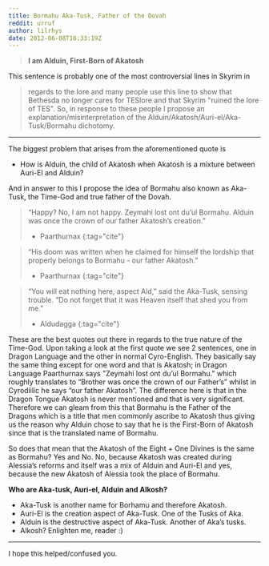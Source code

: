 ```yaml
---
title: Bormahu Aka-Tusk, Father of the Dovah
reddit: urruf
author: lilrhys
date: 2012-06-08T16:33:19Z
---
```


> **I am Alduin, First-Born of Akatosh**

This sentence is probably one of the most controversial lines in Skyrim in
> regards to the lore and many people use this line to show that Bethesda no
> longer cares for TESlore and that Skyrim "ruined the lore of TES". So, in
> response to these people I propose an explanation/misinterpretation of the
> Alduin/Akatosh/Auri-el/Aka-Tusk/Bormahu dichotomy.

----

The biggest problem that arises from the aforementioned quote is

- How is Alduin, the child of Akatosh when Akatosh is a mixture between Auri-El
  and Alduin?

And in answer to this I propose the idea of Bormahu also known as Aka-Tusk, the
Time-God and true father of the Dovah.

> “Happy? No, I am not happy. Zeymahi lost ont du’ul Bormahu. Alduin was once
> the crown of our father Akatosh’s creation.”
>
> - Paarthurnax
> {:tag="cite"}

> “His doom was written when he claimed for himself the lordship that properly
> belongs to Bormahu - our father Akatosh.”
>
> - Paarthurnax
> {:tag="cite"}

> “You will eat nothing here, aspect Ald,” said the Aka-Tusk, sensing trouble.
> “Do not forget that it was Heaven itself that shed you from me.”
>
> - Aldudagga
> {:tag="cite"}

These are the best quotes out there in regards to the true nature of the
Time-God. Upon taking a look at the first quote we see 2 sentences, one in
Dragon Language and the other in normal Cyro-English. They basically say the
same thing except for one word and that is Akatosh; in Dragon Language
Paarthurnax says "Zeymahi lost ont du’ul Bormahu." which roughly translates to
“Brother was once the crown of our Father’s” whilst in Cyrodiilic he says “our
father Akatosh”. The difference here is that in the Dragon Tongue Akatosh is
never mentioned and that is very significant. Therefore we can gleam from this
that Bormahu is the Father of the Dragons which is a title that men commonly
ascribe to Akatosh thus giving us the reason why Alduin chose to say that he is
the First-Born of Akatosh since that is the translated name of Bormahu.

So does that mean that the Akatosh of the Eight + One Divines is the same as
Bormahu? Yes and No. No, because Akatosh was created during Alessia’s reforms
and itself was a mix of Alduin and Auri-El and yes, because the new Akatosh of
Alessia took the place of Bormahu.

**Who are Aka-tusk, Auri-el, Alduin and Alkosh?**

- Aka-Tusk is another name for Borhamu and therefore Akatosh.
- Auri-El is the creation aspect of Aka-Tusk. One of the Tusks of Aka.
- Alduin is the destructive aspect of Aka-Tusk. Another of Aka’s tusks.
- Alkosh? Enlighten me, reader :)

----

I hope this helped/confused you.
